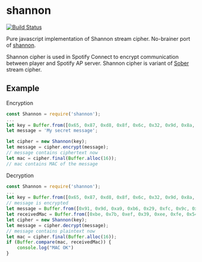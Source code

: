 # shannon 
[![Build Status](https://travis-ci.org/twonky4/shannon.svg?branch=master)](https://travis-ci.org/twonky4/shannon)

Pure javascript implementation of Shannon stream cipher. No-brainer port of [shannon](https://github.com/chatoooo/shannon).

Shannon cipher is used in Spotify Connect to encrypt communication between player and Spotify AP server. Shannon cipher
is variant of [Sober](https://en.wikipedia.org/wiki/SOBER) stream cipher.

## Example
Encryption
```javascript
const Shannon = require('shannon');
...
let key = Buffer.from([0x65, 0x87, 0xd8, 0x8f, 0x6c, 0x32, 0x9d, 0x8a, 0xe4, 0x6b]);
let message = 'My secret message';

let cipher = new Shannon(key);
let message = cipher.encrypt(message);
// message contains ciphertext now
let mac = cipher.final(Buffer.alloc(16));
// mac contains MAC of the message
```

Decryption
```javascript
const Shannon = require('shannon');
...
let key = Buffer.from([0x65, 0x87, 0xd8, 0x8f, 0x6c, 0x32, 0x9d, 0x8a, 0xe4, 0x6b]);
// message is encrypted
let message = Buffer.from([0x91, 0x9d, 0xa9, 0xb6, 0x29, 0xfc, 0x9c, 0xdd, 0x17, 0x8c, 0x15, 0x31, 0x9a, 0xae, 0xcc, 0x6e, 0xd4]);
let receivedMac = Buffer.from([0xbe, 0x7b, 0xef, 0x39, 0xee, 0xfe, 0x54, 0xfd, 0x8d, 0xb0, 0xbc, 0x6f, 0xd5, 0x30, 0x35, 0x19]);
let cipher = new Shannon(key);
let message = cipher.decrypt(message);
// message contains plaintext now
let mac = cipher.final(Buffer.alloc(16));
if (Buffer.compare(mac, receivedMac)) {
	console.log("MAC OK")
}
```